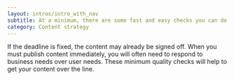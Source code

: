 ```yaml
---
layout: intros/intro_with_nav
subtitle: At a minimum, there are some fast and easy checks you can do so your content can be in a good state when published.
category: Content strategy
---
```


If the deadline is fixed, the content may already be signed off. When you must publish content immediately, you will often need to respond to business needs over user needs. These minimum quality checks will help to get your content over the line.
